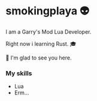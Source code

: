# smokingplaya 👽
I am a Garry's Mod Lua Developer.

Right now i learning Rust. 🎓

🐧 I'm glad to see you here.
### My skills
* Lua
* Erm...
